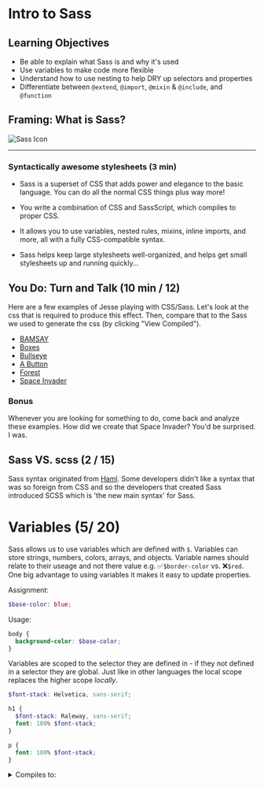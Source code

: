 # Intro to Sass

## Learning Objectives

- Be able to explain what Sass is and why it's used
- Use variables to make code more flexible
- Understand how to use nesting to help DRY up selectors and properties
- Differentiate between `@extend`, `@import`, `@mixin` & `@include`, and `@function`

## Framing: What is Sass?

![Sass Icon](http://sass-lang.com/assets/img/logos/logo-b6e1ef6e.svg)

---

### Syntactically awesome stylesheets (3 min)

- Sass is a superset of CSS that adds power and elegance to the basic language. You can do all the normal CSS things plus way more!

- You write a combination of CSS and SassScript, which compiles to proper CSS.

- It allows you to use variables, nested rules, mixins, inline imports, and more, all with a fully CSS-compatible syntax.

- Sass helps keep large stylesheets well-organized, and helps get small stylesheets up and running quickly...

## You Do: Turn and Talk (10 min / 12)

Here are a few examples of Jesse playing with CSS/Sass.  Let's look at the css
that is required to produce this effect.  Then, compare that to the Sass we used
to generate the css (by clicking "View Compiled").

- [BAMSAY](http://codepen.io/jshawl/pen/cLJal)
- [Boxes](http://codepen.io/jshawl/pen/nHDLz)
- [Bullseye](http://codepen.io/jshawl/pen/wpeit)
- [A Button](http://codepen.io/jshawl/pen/bcjyH)
- [Forest](http://codepen.io/jshawl/pen/cJjIm)
- [Space Invader](http://codepen.io/jshawl/pen/cnyrJ)

### Bonus

Whenever you are looking for something to do, come back and analyze these
examples.  How did we create that Space Invader?  You'd be surprised.  I was.

## Sass VS. scss (2 / 15)

Sass syntax originated from [Haml](http://haml.info/). Some developers didn't
like a syntax that was so foreign from CSS and so the developers that created
Sass introduced SCSS which is 'the new main syntax' for Sass.

# Variables (5/ 20)

Sass allows us to use variables which are defined with `$`. Variables can store
strings, numbers, colors, arrays, and objects. Variable names should relate to
their useage and not there value e.g. ✅`$border-color` vs. ❌`$red`. One big
advantage to using variables it makes it easy to update properties.

Assignment:
```scss
$base-color: blue;
```

Usage:
```scss
body {
  background-color: $base-color;
}
```

Variables are scoped to the selector they are defined in - if they not defined in a selector they are global. Just like in other languages the local scope replaces the higher scope _locally_.

```scss
$font-stack: Helvetica, sans-serif;

h1 {
  $font-stack: Raleway, sans-serif;
  font: 100% $font-stack;
}

p {
  font: 100% $font-stack;
}
```

<details class="qa">
  <summary class="question">
    Compiles to:
  </summary>
  <blockquote class="answer">
  <br>
  ```css
  h1 {
    font: 100% Raleway, sans-serif;
  }

  p {
    font: 100% Helvetica, sans-serif;
  }
  ```
  <br>
  </blockquote>
</details>

> Variables in a selector can be hoisted to the global scope with `!global`

# Operations

Sass allows us to do some simple math in our stylesheets

| Symbol | Operation      |
|:-------|:---------------|
| +      | Addition       |
| -      | Subtraction    |
| *      | Multiplication |
| /      | Division       |
| %      | Modulous       |
| ==     | Equality       |
| !=     | Inequality     |

```scss
$heading-height: 32px;

p {
  font-size: $heading-height / 2 - 4;
  // compiles to 12px;
}
```

> notice we can do multiple operations and mix and match units

# Nesting (10 min / 30)

As we've seen, CSS isn't very dry.  Take this nested CSS, for example.

```css
.nav li{
  display: inline-block;
}

.nav a{
  text-decoration:none;
}

.nav a:hover{
  text-decoration:underline;
}
```

<details class="qa">
  <summary class="question">
    **Q.** What does that css do?
  </summary>
  <blockquote class="answer">
    **A.** It styles nav elements.  Wouldn't it be nice if you could "group" it together?
  </blockquote>
</details>

### The & selector

Copy this scss into [sassmeister](http://www.sassmeister.com/).

```scss
.nav{
  li{
    display: inline-block;
  }
  a{
  text-decoration:none;
    &:hover{
      text-decoration:underline;
    }
  }
}
```

<details class="qa">
  <summary class="question">
    **Q.** What happened?  How can we use this?
  </summary>
  <blockquote class="answer">
**A.** It generated the same css we had before, but this is easier to reason about.

- Remove duplication.  
- Group similar rules together.  

  </blockquote>
</details>

> The Inception Rule: don't go more than four levels deep. - [thesassway](http://thesassway.com/beginner/the-inception-rule)

Ask yourself, can this style be achieved with fewer selectors?

### Property nesting

Properties can also be nested which is helpful to long ones

```scss
// SCSS
.card-right {
  border: {
    radius: 1em;
    top-left-radius: 0;
    bottom: {
      left-radius: 0;
      color: #333;
    }
  }
}
```


<details>
  <summary>
  Compiles to:
  </summary>
  <br>

  ```css
  /* CSS */
  .card-right {
    border-radius: 1em;
    border-top-left-radius: 0;
    border-bottom-left-radius: 0;
    border-bottom-color: #333;
  }
  ```

  <br>
  <br>
</details>

# Comments

[Let's check out the docs](http://sass-lang.com/documentation/file.SASS_REFERENCE.html#comments)

- CSS Style Comments remain (`/* comment */`).
- Single line comments do not (`// comment`)

## Break (10 min / 40)

# Extends & Inheritance (5 / 45)

The sass `@extend` directive lets a css selector inherit properties from another selector. This helps keep Sass super dry.

```scss
.message {
  border: 1px solid #ccc;
  padding: 10px;
  color: #333;
}

.success {
  @extend .message;
  border-color: green;
}

.error {
  @extend .message;
  border-color: red;
}

.warning {
  @extend .message;
  border-color: yellow;
}
```

<details>
  <summary>
  Compiles to:
  </summary>
  <br>

  ```css
  .message, .success, .error, .warning {
    border: 1px solid #cccccc;
    padding: 10px;
    color: #333;
  }

  .success {
    border-color: green;
  }

  .error {
    border-color: red;
  }

  .warning {
    border-color: yellow;
  }
  ```

  <br>
  <br>
</details>

> example from [sass guide](http://sass-lang.com/guide)

# Imports

Very similar to `require` in node - allows an easy way to break styles into separate files and include them where you want. Makes it really easy to separate styling concerns without having a bunch of `<link src="">`

```scss
@import 'grids.scss';

// the file type is optional:

@import 'grids';
```

# Mixins (5 / 50)

Remember the clearfix problem from the CSS2 lesson.  We had to write specific
css to ensure floats did not effect the next element. Imagine trying to remember
that "fix" and typing it in correctly every time you needed it.  Now, you can
make a `clearfix` mixin that codifies the rules.  Then, those rules can be
included in any CSS rule we want.

```scss
// Make this in one file
@mixin clearfix(){
  /* clearfix */
  content: '';
  display:table;
  clear:both;
}

// Use it in many others
body::after{
  @include clearfix();
}

.nav::after{
  @include clearfix();
}
```

<details>
  <summary>
  Compiles to:
  </summary>
  <br>

  ```css
  body::after {
    /* clearfix */
    content: '';
    display: table;
    clear: both;
  }

  .nav::after {
    /* clearfix */
    content: '';
    display: table;
    clear: both;
  }
  ```

  <br>
  <br>
</details>

### Libraries/Frameworks (5 / 55)

There a good number of [libraries](http://www.hongkiat.com/blog/mixin-library-for-sass/) of mixins and functions that can extend the functionality of Sass. Most are used by `@import`ing the library `@include`ing the mixins where desired.

Bourbon + Neat are similar to bootstrap but are a lot more flexible and don't
require a bunch of classes everywhere. Super cool!
- [Bourbon](http://bourbon.io/) is "a simple and lightweight mixin library."
  - [Neat](http://neat.bourbon.io/) is "a lightweight semantic grid framework for Sass and Bourbon."

Compass is another framework that adds a bunch of extra features, a lot of the most useful ones are mixins that add vendor prefixes to styles. I've never
used it but it's out there and pretty popular.
- [Compass](http://compass-style.org/examples/compass/tables/all/)

If you're worried about vendor prefixes there is also [autoprefixer](https://github.com/postcss/autoprefixer). It's not a sass thing but cool regardless and potentially a good alternative to compass if you're only concerned with prefixes.

# Functions (5 / 60)

Sass comes with a [big list](http://sass-lang.com/documentation/Sass/Script/Functions.html) of built-in
functions. These built-in functions do a bunch of stuff like manipulating
colors, modifying strings/lists/maps(objects), and doing more complex math.

Some examples:
```scss
compliment($color)
// returns the compliment of a color

darken($color, $amount)
// makes a color darker

length($list)
// returns the length of a list

max($numbers...)
// finds the maximum of several numbers
```

### Custom Function Directives

You can also create your own custom function directives to define logic that can
be reused in your styles. There a bunch of control directives like `@if()`,
`@each`, and `@for` to do programmer-y things.

[Check out more](https://www.sitepoint.com/sass-basics-control-directives-expressions/)

### Functions vs. Mixins

For defining your own custom behavior you might be tempted to reach for a mixin
when you'd be better served by a function. They are similar because they both
accept variables.

- **Mixins** - should be used to generate styles
- **Functions** - are used to encapsulate logic like calculating a value

[Check out more](https://www.sitepoint.com/sass-basics-function-directive/)

# Exercise: Flash (15 minutes / 75)

[Flash Exercise](http://codepen.io/adambray/pen/bEgMXr)

Use SCSS to style the provided elements to recreate the image at bottom of the Codepen. You shouldn't need to modify the HTML at all.

Don't try to implement all the above Sass features at once. Instead, take the following steps...
* Complete the exercise, making sure to use variables for repeated values and nesting selectors where applicable.
* Once you're done, identify repeated chunks of code and define them in single selectors. Then apply them throughout your code using `@extend` statements.
* **BONUS:** Use a mixin or function to to generate the font and background colors for each button.

<details>
  <summary>
	 **SOLUTION:**
  </summary>
  [Only take a peek. No copy-and-pasting.](http://codepen.io/adambray/pen/yegjdj)
</details>

# Caveat

Webpages don't know what to do with raw Sass/SCSS, these files need to be
compiled to regular CSS to be used.

This can be done a number of different ways...
- Installing the sass gem `gem install sass` and compile with `$ sassc <whatever-input-filename.scss> <whatever-output-filename.css>`
  - There is also a `--watch` flag that allows you to watch a file and auto-compile every time you save it.
- Using a GUI program/plugin like `sass-autocompile`
  - `apm install sass-autocompile`
- Letting a build tool like Grunt/Gulp/Webpack/npm-scripts handle the compilation with an additional package/plugin.

# Conclusion

- Name 3 benefits of Sass.
- Describe how variables work in Sass
- Understand how to use nesting to help DRY up selectors and properties
- Differentiate between `@extend`, `@import`, `@mixin` & `@include`, and `@function`

### Want more?  

- [Super cool custom framework](http://www.sassmeister.com/gist/0a041d0fb2d72758c280)
  - From the scotch.io tutoral - [build your own framework](https://scotch.io/tutorials/getting-started-with-sass#function-directives)
]
- Or, check out the follow-up lesson, [Sass Directives](https://github.com/ga-wdi-lessons/sass-directives)

### References

Guides:
- [Official getting started guide](http://sass-lang.com/guide)
- [Scotch.io - Build your own framework](https://scotch.io/tutorials/getting-started-with-sass#function-directives)
- [TheSassWay - Pure sass functions](http://thesassway.com/advanced/pure-sass-functions)
- [Sitepoint - Function basics](https://www.sitepoint.com/sass-basics-function-directive/)
- [Sitepoint - Control directives](https://www.sitepoint.com/sass-basics-control-directives-expressions/)
- [Docs for functions](http://sass-lang.com/documentation/Sass/Script/Functions.html)

Examples:
- [3D Buttons with Sass](https://jesse.sh/makes-3d-buttons-with-sass/)
- Github's Style Guide, [Primer CSS](http://primercss.io/about/)
